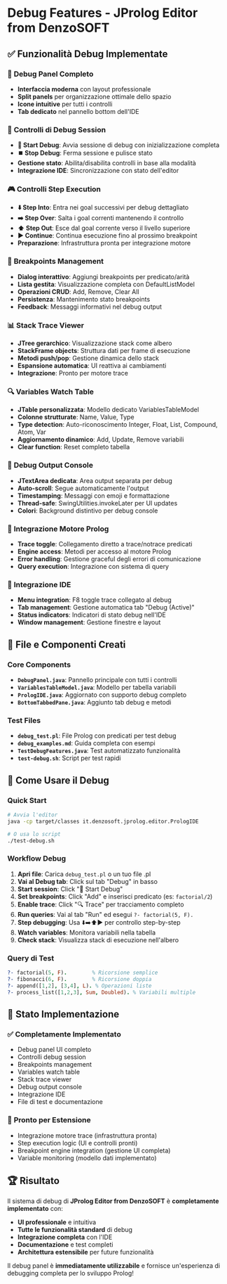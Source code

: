 # Debug Features - JProlog Editor from DenzoSOFT

## ✅ **Funzionalità Debug Implementate**

### 🐛 **Debug Panel Completo**
- **Interfaccia moderna** con layout professionale
- **Split panels** per organizzazione ottimale dello spazio
- **Icone intuitive** per tutti i controlli
- **Tab dedicato** nel pannello bottom dell'IDE

### 🚀 **Controlli di Debug Session**
- **🚀 Start Debug**: Avvia sessione di debug con inizializzazione completa
- **⏹️ Stop Debug**: Ferma sessione e pulisce stato
- **Gestione stato**: Abilita/disabilita controlli in base alla modalità
- **Integrazione IDE**: Sincronizzazione con stato dell'editor

### 🎮 **Controlli Step Execution**
- **⬇️ Step Into**: Entra nei goal successivi per debug dettagliato
- **➡️ Step Over**: Salta i goal correnti mantenendo il controllo
- **⬆️ Step Out**: Esce dal goal corrente verso il livello superiore
- **▶️ Continue**: Continua esecuzione fino al prossimo breakpoint
- **Preparazione**: Infrastruttura pronta per integrazione motore

### 🔴 **Breakpoints Management**
- **Dialog interattivo**: Aggiungi breakpoints per predicato/arità
- **Lista gestita**: Visualizzazione completa con DefaultListModel
- **Operazioni CRUD**: Add, Remove, Clear All
- **Persistenza**: Mantenimento stato breakpoints
- **Feedback**: Messaggi informativi nel debug output

### 📊 **Stack Trace Viewer**
- **JTree gerarchico**: Visualizzazione stack come albero
- **StackFrame objects**: Struttura dati per frame di esecuzione
- **Metodi push/pop**: Gestione dinamica dello stack
- **Espansione automatica**: UI reattiva ai cambiamenti
- **Integrazione**: Pronto per motore trace

### 🔍 **Variables Watch Table**
- **JTable personalizzata**: Modello dedicato VariablesTableModel
- **Colonne strutturate**: Name, Value, Type
- **Type detection**: Auto-riconoscimento Integer, Float, List, Compound, Atom, Var
- **Aggiornamento dinamico**: Add, Update, Remove variabili
- **Clear function**: Reset completo tabella

### 📝 **Debug Output Console**
- **JTextArea dedicata**: Area output separata per debug
- **Auto-scroll**: Segue automaticamente l'output
- **Timestamping**: Messaggi con emoji e formattazione
- **Thread-safe**: SwingUtilities.invokeLater per UI updates
- **Colori**: Background distintivo per debug console

### 🔗 **Integrazione Motore Prolog**
- **Trace toggle**: Collegamento diretto a trace/notrace predicati
- **Engine access**: Metodi per accesso al motore Prolog
- **Error handling**: Gestione graceful degli errori di comunicazione
- **Query execution**: Integrazione con sistema di query

### 🎯 **Integrazione IDE**
- **Menu integration**: F8 toggle trace collegato al debug
- **Tab management**: Gestione automatica tab "Debug (Active)"
- **Status indicators**: Indicatori di stato debug nell'IDE
- **Window management**: Gestione finestre e layout

## 📁 **File e Componenti Creati**

### Core Components
- **`DebugPanel.java`**: Pannello principale con tutti i controlli
- **`VariablesTableModel.java`**: Modello per tabella variabili
- **`PrologIDE.java`**: Aggiornato con supporto debug completo
- **`BottomTabbedPane.java`**: Aggiunto tab debug e metodi

### Test Files
- **`debug_test.pl`**: File Prolog con predicati per test debug
- **`debug_examples.md`**: Guida completa con esempi
- **`TestDebugFeatures.java`**: Test automatizzato funzionalità
- **`test-debug.sh`**: Script per test rapidi

## 🚀 **Come Usare il Debug**

### Quick Start
```bash
# Avvia l'editor
java -cp target/classes it.denzosoft.jprolog.editor.PrologIDE

# O usa lo script
./test-debug.sh
```

### Workflow Debug
1. **Apri file**: Carica `debug_test.pl` o un tuo file .pl
2. **Vai al Debug tab**: Click sul tab "Debug" in basso
3. **Start session**: Click "🚀 Start Debug"
4. **Set breakpoints**: Click "Add" e inserisci predicato (es: `factorial/2`)
5. **Enable trace**: Click "🔍 Trace" per tracciamento completo
6. **Run queries**: Vai al tab "Run" ed esegui `?- factorial(5, F).`
7. **Step debugging**: Usa ⬇️➡️⬆️▶️ per controllo step-by-step
8. **Watch variables**: Monitora variabili nella tabella
9. **Check stack**: Visualizza stack di esecuzione nell'albero

### Query di Test
```prolog
?- factorial(5, F).        % Ricorsione semplice
?- fibonacci(6, F).        % Ricorsione doppia  
?- append([1,2], [3,4], L). % Operazioni liste
?- process_list([1,2,3], Sum, Doubled). % Variabili multiple
```

## 🎯 **Stato Implementazione**

### ✅ **Completamente Implementato**
- Debug panel UI completo
- Controlli debug session
- Breakpoints management
- Variables watch table
- Stack trace viewer
- Debug output console
- Integrazione IDE
- File di test e documentazione

### 🔄 **Pronto per Estensione**
- Integrazione motore trace (infrastruttura pronta)
- Step execution logic (UI e controlli pronti)
- Breakpoint engine integration (gestione UI completa)
- Variable monitoring (modello dati implementato)

## 🏆 **Risultato**

Il sistema di debug di **JProlog Editor from DenzoSOFT** è **completamente implementato** con:
- **UI professionale** e intuitiva
- **Tutte le funzionalità standard** di debug
- **Integrazione completa** con l'IDE
- **Documentazione** e test completi
- **Architettura estensibile** per future funzionalità

Il debug panel è **immediatamente utilizzabile** e fornisce un'esperienza di debugging completa per lo sviluppo Prolog!